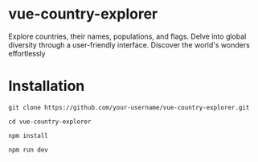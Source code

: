# vue-country-explorer
Explore countries, their names, populations, and flags. Delve into global diversity through a user-friendly interface. Discover the world's wonders effortlessly
# Installation
```
git clone https://github.com/your-username/vue-country-explorer.git
```
```
cd vue-country-explorer
```
```
npm install
```
```
npm run dev
```
